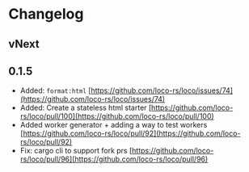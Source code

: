 # Changelog

## vNext

## 0.1.5

* Added: `format:html` [https://github.com/loco-rs/loco/issues/74](https://github.com/loco-rs/loco/issues/74)
* Added: Create a stateless html starter [https://github.com/loco-rs/loco/pull/100](https://github.com/loco-rs/loco/pull/100)
* Added worker generator + adding a way to test workers [https://github.com/loco-rs/loco/pull/92](https://github.com/loco-rs/loco/pull/92)
* Fix:  cargo cli to support fork prs [https://github.com/loco-rs/loco/pull/96](https://github.com/loco-rs/loco/pull/96)

